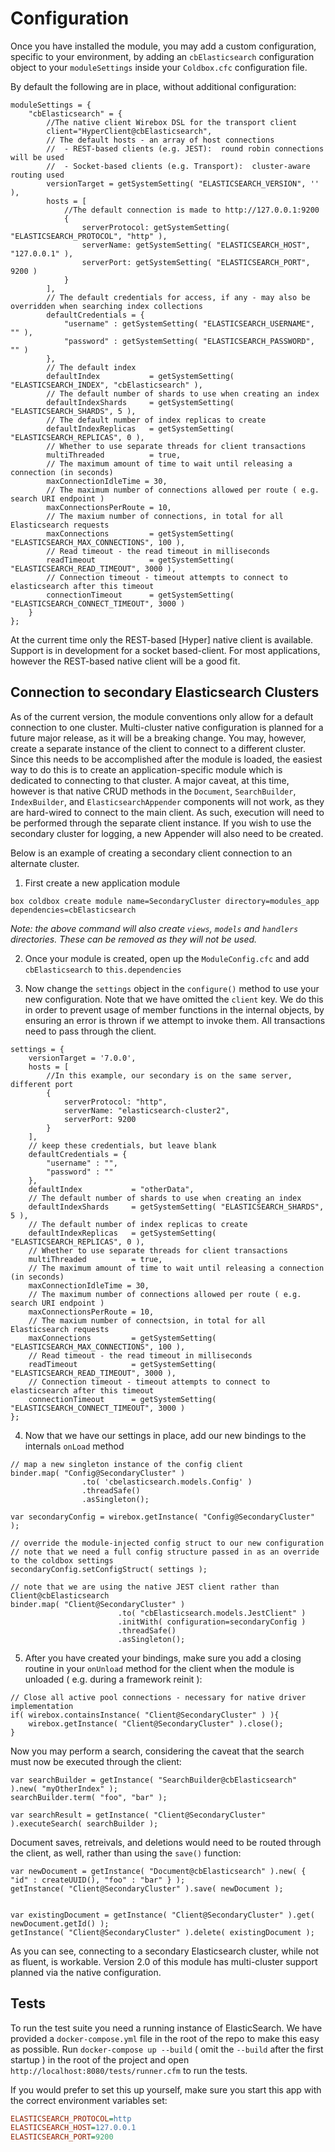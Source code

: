 Configuration
=============

Once you have installed the module, you may add a custom configuration, specific to your environment, by adding an `cbElasticsearch` configuration object to your `moduleSettings` inside your `Coldbox.cfc` configuration file.

By default the following are in place, without additional configuration:

```
moduleSettings = {
    "cbElasticsearch" = {
        //The native client Wirebox DSL for the transport client
        client="HyperClient@cbElasticsearch",
        // The default hosts - an array of host connections
        //  - REST-based clients (e.g. JEST):  round robin connections will be used
        //  - Socket-based clients (e.g. Transport):  cluster-aware routing used
        versionTarget = getSystemSetting( "ELASTICSEARCH_VERSION", '' ),
        hosts = [
            //The default connection is made to http://127.0.0.1:9200
            {
                serverProtocol: getSystemSetting( "ELASTICSEARCH_PROTOCOL", "http" ),
                serverName: getSystemSetting( "ELASTICSEARCH_HOST", "127.0.0.1" ),
                serverPort: getSystemSetting( "ELASTICSEARCH_PORT", 9200 )
            }
        ],
        // The default credentials for access, if any - may also be overridden when searching index collections
        defaultCredentials = {
            "username" : getSystemSetting( "ELASTICSEARCH_USERNAME", "" ),
            "password" : getSystemSetting( "ELASTICSEARCH_PASSWORD", "" )
        },
        // The default index
        defaultIndex           = getSystemSetting( "ELASTICSEARCH_INDEX", "cbElasticsearch" ),
        // The default number of shards to use when creating an index
        defaultIndexShards     = getSystemSetting( "ELASTICSEARCH_SHARDS", 5 ),
        // The default number of index replicas to create
        defaultIndexReplicas   = getSystemSetting( "ELASTICSEARCH_REPLICAS", 0 ),
        // Whether to use separate threads for client transactions
        multiThreaded          = true,
        // The maximum amount of time to wait until releasing a connection (in seconds)
        maxConnectionIdleTime = 30,
        // The maximum number of connections allowed per route ( e.g. search URI endpoint )
        maxConnectionsPerRoute = 10,
        // The maxium number of connections, in total for all Elasticsearch requests
        maxConnections         = getSystemSetting( "ELASTICSEARCH_MAX_CONNECTIONS", 100 ),
        // Read timeout - the read timeout in milliseconds
        readTimeout            = getSystemSetting( "ELASTICSEARCH_READ_TIMEOUT", 3000 ),
        // Connection timeout - timeout attempts to connect to elasticsearch after this timeout
        connectionTimeout      = getSystemSetting( "ELASTICSEARCH_CONNECT_TIMEOUT", 3000 )
    }
};
```

At the current time only the REST-based [Hyper] native client is available. Support is in development for a socket based-client.  For most applications, however the REST-based native client will be a good fit.

## Connection to secondary Elasticsearch Clusters

As of the current version, the module conventions only allow for a default connection to one cluster.  Multi-cluster native configuration is planned for a future major release, as it will be a breaking change.  You may, however, create a separate instance of the client to connect to a different cluster.  Since this needs to be accomplished after the module is loaded, the easiest way to do this is to create an application-specific module which is dedicated to connecting to that cluster.  A major caveat, at this time, however is that native CRUD methods in the `Document`, `SearchBuilder`, `IndexBuilder`, and `ElasticsearchAppender` components will not work, as they are hard-wired to connect to the main client.  As such, execution will need to be performed through the separate client instance.  If you wish to use the secondary cluster for logging, a new Appender will also need to be created.

Below is an example of creating a secondary client connection to an alternate cluster.

1. First create a new application module

```
box coldbox create module name=SecondaryCluster directory=modules_app dependencies=cbElasticsearch
```
_Note: the above command will also create `views`, `models` and `handlers` directories. These can be removed as they will not be used._

2. Once your module is created, open up the `ModuleConfig.cfc` and add `cbElasticsearch` to `this.dependencies`

3. Now change the `settings` object in the `configure()` method to use your new configuration. Note that we have omitted the `client` key.  We do this in order to prevent usage of member functions in the internal objects, by ensuring an error is thrown if we attempt to invoke them. All transactions need to pass through the client. 

```
settings = {
    versionTarget = '7.0.0',
    hosts = [
        //In this example, our secondary is on the same server, different port
        {
            serverProtocol: "http",
            serverName: "elasticsearch-cluster2",
            serverPort: 9200
        }
    ],
    // keep these credentials, but leave blank
    defaultCredentials = {
        "username" : "",
        "password" : ""
    },
    defaultIndex           = "otherData",
    // The default number of shards to use when creating an index
    defaultIndexShards     = getSystemSetting( "ELASTICSEARCH_SHARDS", 5 ),
    // The default number of index replicas to create
    defaultIndexReplicas   = getSystemSetting( "ELASTICSEARCH_REPLICAS", 0 ),
    // Whether to use separate threads for client transactions
    multiThreaded          = true,
    // The maximum amount of time to wait until releasing a connection (in seconds)
    maxConnectionIdleTime = 30,
    // The maximum number of connections allowed per route ( e.g. search URI endpoint )
    maxConnectionsPerRoute = 10,
    // The maxium number of connectsion, in total for all Elasticsearch requests
    maxConnections         = getSystemSetting( "ELASTICSEARCH_MAX_CONNECTIONS", 100 ),
    // Read timeout - the read timeout in milliseconds
    readTimeout            = getSystemSetting( "ELASTICSEARCH_READ_TIMEOUT", 3000 ),
    // Connection timeout - timeout attempts to connect to elasticsearch after this timeout
    connectionTimeout      = getSystemSetting( "ELASTICSEARCH_CONNECT_TIMEOUT", 3000 )
};
```

4. Now that we have our settings in place, add our new bindings to the internals `onLoad` method

```
// map a new singleton instance of the config client
binder.map( "Config@SecondaryCluster" )
                .to( 'cbelasticsearch.models.Config' )
                .threadSafe()
                .asSingleton();

var secondaryConfig = wirebox.getInstance( "Config@SecondaryCluster" );

// override the module-injected config struct to our new configuration
// note that we need a full config structure passed in as an override to the coldbox settings
secondaryConfig.setConfigStruct( settings );

// note that we are using the native JEST client rather than Client@cbElasticsearch
binder.map( "Client@SecondaryCluster" )
                        .to( "cbElasticsearch.models.JestClient" )
                        .initWith( configuration=secondaryConfig )
                        .threadSafe()
                        .asSingleton();

```

5. After you have created your bindings, make sure you add a closing routine in your `onUnload` method for the client when the module is unloaded ( e.g. during a framework reinit ):

```
// Close all active pool connections - necessary for native driver implementation
if( wirebox.containsInstance( "Client@SecondaryCluster" ) ){
    wirebox.getInstance( "Client@SecondaryCluster" ).close();
}
```

Now you may perform a search, considering the caveat that the search must now be executed through the client:

```
var searchBuilder = getInstance( "SearchBuilder@cbElasticsearch" ).new( "myOtherIndex" );
searchBuilder.term( "foo", "bar" );

var searchResult = getInstance( "Client@SecondaryCluster" ).executeSearch( searchBuilder );
```

Document saves, retreivals, and deletions would need to be routed through the client, as well, rather than using the `save()` function:

```
var newDocument = getInstance( "Document@cbElasticsearch" ).new( { "id" : createUUID(), "foo" : "bar" } );
getInstance( "Client@SecondaryCluster" ).save( newDocument );


var existingDocument = getInstance( "Client@SecondaryCluster" ).get( newDocument.getId() );
getInstance( "Client@SecondaryCluster" ).delete( existingDocument );
```

As you can see, connecting to a secondary Elasticsearch cluster, while not as fluent, is workable.  Version 2.0 of this module has multi-cluster support planned via the native configuration.


## Tests

To run the test suite you need a running instance of ElasticSearch.  We have provided a `docker-compose.yml` file in
the root of the repo to make this easy as possible.  Run `docker-compose up --build` ( omit the `--build` after the first startup ) in the root of the project and open
`http://localhost:8080/tests/runner.cfm` to run the tests.

If you would prefer to set this up yourself, make sure you start this app with the correct environment variables set:

```ini
ELASTICSEARCH_PROTOCOL=http
ELASTICSEARCH_HOST=127.0.0.1
ELASTICSEARCH_PORT=9200
```
